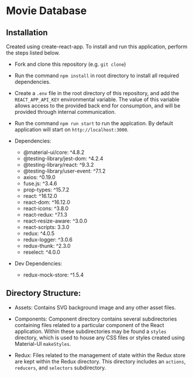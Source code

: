 # **Movie Database**

## Installation

Created using create-react-app. To install and run this application, perform the steps listed below.

- Fork and clone this repository (e.g. `git clone`)
- Run the command `npm install` in root directory to install all required dependencies.
- Create a `.env` file in the root directory of this repository, and add the `REACT_APP_API_KEY` environmental variable. The value of this variable allows access to the provided back end for consumption, and will be provided through internal communication.
- Run the command `npm run start` to run the applcation. By default application will start on `http://localhost:3000`.

- Dependencies:

  - @material-ui/core: ^4.8.2
  - @testing-library/jest-dom: ^4.2.4
  - @testing-library/react: ^9.3.2
  - @testing-library/user-event: ^7.1.2
  - axios: ^0.19.0
  - fuse.js: ^3.4.6
  - prop-types: ^15.7.2
  - react: ^16.12.0
  - react-dom: ^16.12.0
  - react-icons: ^3.8.0
  - react-redux: ^7.1.3
  - react-resize-aware: ^3.0.0
  - react-scripts: 3.3.0
  - redux: ^4.0.5
  - redux-logger: ^3.0.6
  - redux-thunk: ^2.3.0
  - reselect: ^4.0.0

- Dev Dependencies:
  - redux-mock-store: ^1.5.4

## Directory Structure:

- Assets: Contains SVG background image and any other asset files.

- Components: Component directory contains several subdirectories containing files related to a particular component of the React application. Within these subdirectories may be found a `styles` directory, which is used to house any CSS files or styles created using Material-UI `makeStyles`.

- Redux: Files related to the management of state within the Redux store are kept within the Redux directory. This directory includes an `actions`, `reducers`, and `selectors` subdirectory.
